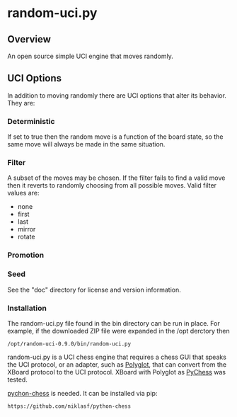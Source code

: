 # random-uci.py

## Overview

An open source simple UCI engine that moves randomly.

## UCI Options

In addition to moving randomly there are UCI options that alter its behavior. They are:

### Deterministic

If set to true then the random move is a function of the board state, so the same move will always be made in the same situation.

### Filter

A subset of the moves may be chosen. If the filter fails to find a valid move then it reverts to randomly choosing from all possible moves. Valid filter values are:

* none
* first
* last
* mirror
* rotate

### Promotion
### Seed

See the "doc" directory for license and version information.

### Installation

The random-uci.py file found in the bin directory can be run in place. For example, if the downloaded ZIP file were expanded in the /opt derctory then
```shell
/opt/random-uci-0.9.0/bin/random-uci.py
```
random-uci.py is a UCI chess engine that requires a chess GUI that speaks the UCI protocol, or an adapter, such as [Polyglot](https://github.com/sshivaji/polyglot), that can convert from the XBoard protocol to the UCI protocol. XBoard with Polyglot as [PyChess](https://github.com/pychess/pychess) was tested.

[pychon-chess](https://github.com/niklasf/python-chess) is needed. It can be installed via pip:
```shell
https://github.com/niklasf/python-chess
```

